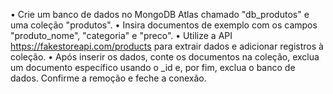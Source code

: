 • Crie um banco de dados no MongoDB Atlas chamado "db_produtos" e uma coleção "produtos".
• Insira documentos de exemplo com os campos "produto_nome", "categoria" e "preco".
• Utilize a API https://fakestoreapi.com/products para extrair dados e adicionar registros à coleção.
• Após inserir os dados, conte os documentos na coleção, exclua um documento específico usando o _id e, por fim, exclua o banco de dados. Confirme a remoção e feche a conexão.
